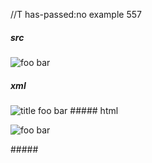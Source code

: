 //T has-passed:no
example 557
##### src
![*foo* bar]

[*foo* bar]: /url "title"
##### xml
<?xml version="1.0" encoding="UTF-8"?>
<!DOCTYPE document SYSTEM "CommonMark.dtd">
<document xmlns="http://commonmark.org/xml/1.0">
  <paragraph>
    <image destination="/url" title="title">
      <emph>
        <text>foo</text>
      </emph>
      <text> bar</text>
    </image>
  </paragraph>
</document>
##### html
<p><img src="/url" alt="foo bar" title="title" /></p>
#####
